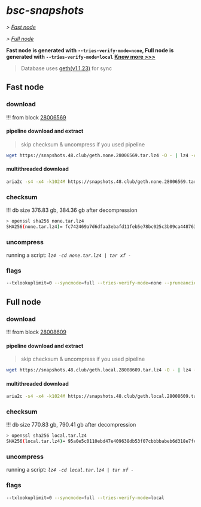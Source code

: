 # *bsc-snapshots*


*\> [Fast node](#fast-node)*

*\> [Full node](#full-node)*

**Fast node is generated with `--tries-verify-mode=none`, Full node is generated with `--tries-verify-mode=local`**
**[Know more >>>](https://github.com/bnb-chain/bsc/pull/926)**

> Database uses [geth(v1.1.23)](https://github.com/bnb-chain/bsc/releases/tag/v1.1.23) for sync


## Fast node

### download

<!-- begin_none -->

!!! from block [28006569](https://bscscan.com/block/28006569)

#### pipeline download and extract
> skip checksum & uncompress if you used pipeline
```bash
wget https://snapshots.48.club/geth.none.28006569.tar.lz4 -O - | lz4 -cd | tar xf -
```

#### multithreaded download

```bash
aria2c -s4 -x4 -k1024M https://snapshots.48.club/geth.none.28006569.tar.lz4 -o none.tar.lz4
```


### checksum

!!! db size 376.83 gb, 384.36 gb after decompression
```bash
> openssl sha256 none.tar.lz4
SHA256(none.tar.lz4)= fc742469a7d6dfaa3ebafd11feb5e78bc025c3b09ca4487630eaac0c04cff89a
```

<!-- end_none -->

### uncompress


running a script: _`lz4 -cd none.tar.lz4 | tar xf -`_


### flags


```bash
--txlookuplimit=0 --syncmode=full --tries-verify-mode=none --pruneancient=true --diffblock=5000
```


## Full node


### download

<!-- begin_local -->

!!! from block [28008609](https://bscscan.com/block/28008609)

#### pipeline download and extract
> skip checksum & uncompress if you used pipeline
```bash
wget https://snapshots.48.club/geth.local.28008609.tar.lz4 -O - | lz4 -cd | tar xf -
```

#### multithreaded download

```bash
aria2c -s4 -x4 -k1024M https://snapshots.48.club/geth.local.28008609.tar.lz4 -o local.tar.lz4
```


### checksum

!!! db size 770.83 gb, 790.41 gb after decompression
```bash
> openssl sha256 local.tar.lz4
SHA256(local.tar.lz4)= 95a0e5c0110ebd47e409638db53f07cbbbbabeb6d318e7fc2ad3a0dd73f696e8
```

<!-- end_local -->


### uncompress


running a script: _`lz4 -cd local.tar.lz4 | tar xf -`_


### flags


```bash
--txlookuplimit=0 --syncmode=full --tries-verify-mode=local
```
